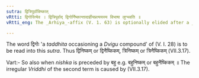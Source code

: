 ```yaml
---
sutra: द्वित्रिपूर्वान्निष्कात्
vRtti: द्विगोरित्येव । द्वित्रिपूर्वाद् द्विगोर्निष्कान्तादार्हीयप्रत्ययस्य विभाषा लुग्भवति ॥
vRtti_eng: The _Arhiya_-affix (V. 1. 63) is optionally elided after a _Dvigu_ occasioning compound, of the word _nishka_, preceded by _dvi_ and _tri_.

---
```

The word द्विगोः 'a _taddhita_ occasioning a _Dvigu_ compound' of (V. I. 28) is to be read into this _sutra_. Thus द्विनिष्कम् or द्विनैष्किकम्, त्रिनिष्कम् or त्रिनैष्किकम् (VII.3.17).

Vart:- So also when _nishka_ is preceded by बहु e.g. बहुनिष्कम् or बहुनैष्किकम् ॥ The irregular _Vriddhi_ of the second term is caused by (VII.3.17).